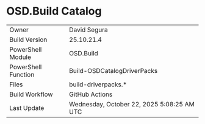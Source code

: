 ﻿# OSD.Build Catalog

| | |
|-|-|
| Owner | David Segura |
| Build Version | 25.10.21.4 |
| PowerShell Module | OSD.Build |
| PowerShell Function | Build-OSDCatalogDriverPacks |
| Files | build-driverpacks.* |
| Build Workflow | GitHub Actions |
| Last Update | Wednesday, October 22, 2025 5:08:25 AM UTC |
